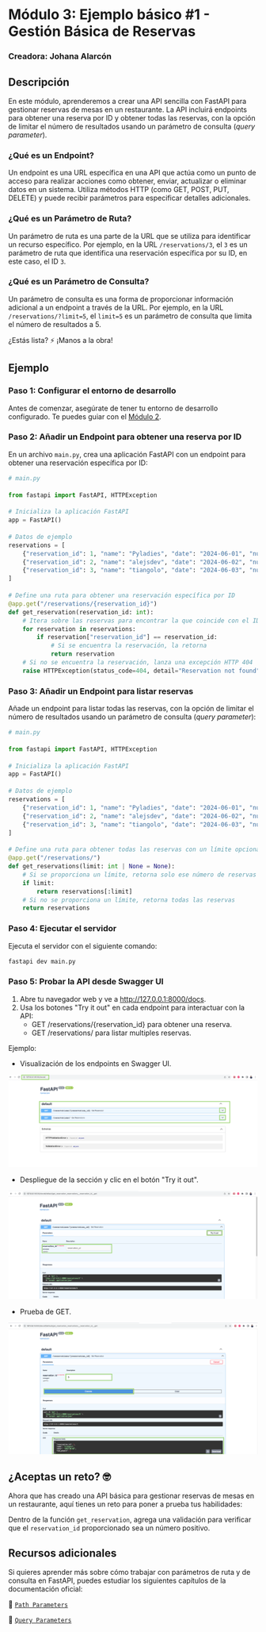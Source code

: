 # Módulo 3: Ejemplo básico #1 - Gestión Básica de Reservas

### Creadora: Johana Alarcón

## Descripción

En este módulo, aprenderemos a crear una API sencilla con FastAPI para gestionar reservas de mesas en un restaurante. La API incluirá endpoints para obtener una reserva por ID y obtener todas las reservas, con la opción de limitar el número de resultados usando un parámetro de consulta (*query parameter*).

### ¿Qué es un Endpoint?

Un endpoint es una URL específica en una API que actúa como un punto de acceso para realizar acciones como obtener, enviar, actualizar o eliminar datos en un sistema. Utiliza métodos HTTP (como GET, POST, PUT, DELETE) y puede recibir parámetros para especificar detalles adicionales.

### ¿Qué es un Parámetro de Ruta?

Un parámetro de ruta es una parte de la URL que se utiliza para identificar un recurso específico. Por ejemplo, en la URL `/reservations/3`, el `3` es un parámetro de ruta que identifica una reservación específica por su ID, en este caso, el ID `3`.

### ¿Qué es un Parámetro de Consulta?

Un parámetro de consulta es una forma de proporcionar información adicional a un endpoint a través de la URL. Por ejemplo, en la URL `/reservations/?limit=5`, el `limit=5` es un parámetro de consulta que limita el número de resultados a 5.

¿Estás lista? ⚡️ ¡Manos a la obra!

## Ejemplo

### Paso 1: Configurar el entorno de desarrollo

Antes de comenzar, asegúrate de tener tu entorno de desarrollo configurado. Te puedes guiar con el [Módulo 2](../M%202/guia-modulo2.md).

### Paso 2: Añadir un Endpoint para obtener una reserva por ID

En un archivo `main.py`, crea una aplicación FastAPI con un endpoint para obtener una reservación específica por ID:

```python
# main.py

from fastapi import FastAPI, HTTPException

# Inicializa la aplicación FastAPI
app = FastAPI()

# Datos de ejemplo
reservations = [
    {"reservation_id": 1, "name": "Pyladies", "date": "2024-06-01", "num_people": 30},
    {"reservation_id": 2, "name": "alejsdev", "date": "2024-06-02", "num_people": 4},
    {"reservation_id": 3, "name": "tiangolo", "date": "2024-06-03", "num_people": 3},
]

# Define una ruta para obtener una reservación específica por ID
@app.get("/reservations/{reservation_id}")
def get_reservation(reservation_id: int):
    # Itera sobre las reservas para encontrar la que coincide con el ID proporcionado
    for reservation in reservations:
        if reservation["reservation_id"] == reservation_id:
            # Si se encuentra la reservación, la retorna
            return reservation
    # Si no se encuentra la reservación, lanza una excepción HTTP 404
    raise HTTPException(status_code=404, detail="Reservation not found")
```

### Paso 3: Añadir un Endpoint para listar reservas

Añade un endpoint para listar todas las reservas, con la opción de limitar el número de resultados usando un parámetro de consulta (*query parameter*):

```python
# main.py

from fastapi import FastAPI, HTTPException

# Inicializa la aplicación FastAPI
app = FastAPI()

# Datos de ejemplo
reservations = [
    {"reservation_id": 1, "name": "Pyladies", "date": "2024-06-01", "num_people": 30},
    {"reservation_id": 2, "name": "alejsdev", "date": "2024-06-02", "num_people": 4},
    {"reservation_id": 3, "name": "tiangolo", "date": "2024-06-03", "num_people": 3},
]

# Define una ruta para obtener todas las reservas con un límite opcional
@app.get("/reservations/")
def get_reservations(limit: int | None = None):
    # Si se proporciona un límite, retorna solo ese número de reservas
    if limit:
        return reservations[:limit]
    # Si no se proporciona un límite, retorna todas las reservas
    return reservations
```

### Paso 4: Ejecutar el servidor

Ejecuta el servidor con el siguiente comando:

```bash
fastapi dev main.py
```

### Paso 5: Probar la API desde Swagger UI

1. Abre tu navegador web y ve a http://127.0.0.1:8000/docs.
2. Usa los botones "Try it out" en cada endpoint para interactuar con la API:
    - GET /reservations/{reservation_id} para obtener una reserva.
    - GET /reservations/ para listar multiples reservas.

Ejemplo:

- Visualización de los endpoints en Swagger UI.

![](./images/image_1.png)

- Despliegue de la sección y clic en el botón "Try it out".

![](./images/image_2.png)

- Prueba de GET.

![](./images/image_3.png)

## ¿Aceptas un reto? 🤓

Ahora que has creado una API básica para gestionar reservas de mesas en un restaurante, aquí tienes un reto para poner a prueba tus habilidades:

Dentro de la función `get_reservation`, agrega una validación para verificar que el `reservation_id` proporcionado sea un número positivo.

## Recursos adicionales

Si quieres aprender más sobre cómo trabajar con parámetros de ruta y de consulta en FastAPI, puedes estudiar los siguientes capítulos de la documentación oficial:

📝 [`Path Parameters`](https://fastapi.tiangolo.com/tutorial/path-params/)

📝 [`Query Parameters`](https://fastapi.tiangolo.com/tutorial/query-params//)
